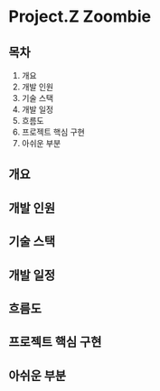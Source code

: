 # Project.Z Zoombie 


  ## 목차 
  1. 개요
  2. 개발 인원 
  3. 기술 스택 
  4. 개발 일정
  5. 흐름도
  6. 프로젝트 핵심 구현
  7. 아쉬운 부분 
  

  ## 개요 



  ## 개발 인원 



  ## 기술 스택  



  ## 개발 일정 



  ## 흐름도 



  ## 프로젝트 핵심 구현 



  ## 아쉬운 부분
